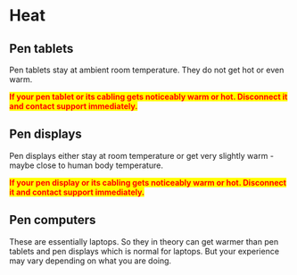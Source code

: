 # Heat

## Pen tablets

Pen tablets stay at ambient room temperature. They do not get hot or even warm.

<mark style="color:red;">**If your pen tablet or its cabling gets noticeably warm or hot. Disconnect it and contact support immediately.**</mark>

## Pen displays

Pen displays either stay at room temperature or get very slightly warm - maybe close to human body temperature.

<mark style="color:red;">**If your pen display or its cabling gets noticeably warm or hot. Disconnect it and contact support immediately.**</mark>

## Pen computers

These are essentially laptops. So they in theory can get warmer than pen tablets and pen displays which is normal for laptops. But your experience may vary depending on what you are doing.



